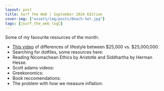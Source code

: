 ```yaml
---
layout: post
title: Surf the Web | September 2024 Edition
cover-img: ["assets/img/posts/Beach-Set.jpg"]
tags: [🌊surf_the_web_log📒]
---
```


Some of my favourite resources of the month:
* [This video](https://youtu.be/NfMdvee5HoY?si=nP-dpVDW948Im0k0) of differences of lifestyle between $25,000 vs. $25,000,000.
* Searching for dotfiles, some resources here:
* Reading Nicomachean Ethics by Aristotle and Siddhartha by Herman Hesse. 
* Scott adams videos:
* Greekonomics:
* Book reccomendations:
* The problem with how we measure inflation:
